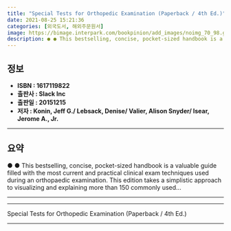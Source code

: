 ```yaml
---
title: "Special Tests for Orthopedic Examination (Paperback / 4th Ed.)"
date: 2021-08-25 15:21:36
categories: [외국도서, 해외주문원서]
image: https://bimage.interpark.com/bookpinion/add_images/noimg_70_98.gif
description: ● ● This bestselling, concise, pocket-sized handbook is a valuable guide filled with the most current and practical clinical exam techniques used during an or
---
```


## **정보**

- **ISBN : 1617119822**
- **출판사 : Slack Inc**
- **출판일 : 20151215**
- **저자 : Konin, Jeff G./ Lebsack, Denise/ Valier, Alison Snyder/ Isear, Jerome A., Jr.**

------



## **요약**

●  ●  This bestselling, concise, pocket-sized handbook is a valuable guide filled with the most current and practical clinical exam techniques used during an orthopaedic examination. This edition takes a simplistic approach to visualizing and explaining more than 150 commonly used... 

------



------


Special Tests for Orthopedic Examination (Paperback / 4th Ed.) 

------


